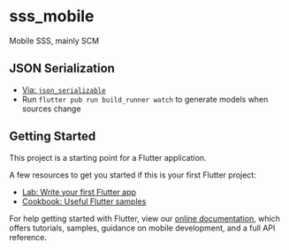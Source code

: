 # sss_mobile

Mobile SSS, mainly SCM

## JSON Serialization
- [Via: `json_serializable`](https://flutter.dev/docs/development/data-and-backend/json)
- Run `flutter pub run build_runner watch` to generate models when sources change

## Getting Started

This project is a starting point for a Flutter application.

A few resources to get you started if this is your first Flutter project:

- [Lab: Write your first Flutter app](https://flutter.dev/docs/get-started/codelab)
- [Cookbook: Useful Flutter samples](https://flutter.dev/docs/cookbook)

For help getting started with Flutter, view our
[online documentation](https://flutter.dev/docs), which offers tutorials,
samples, guidance on mobile development, and a full API reference.
